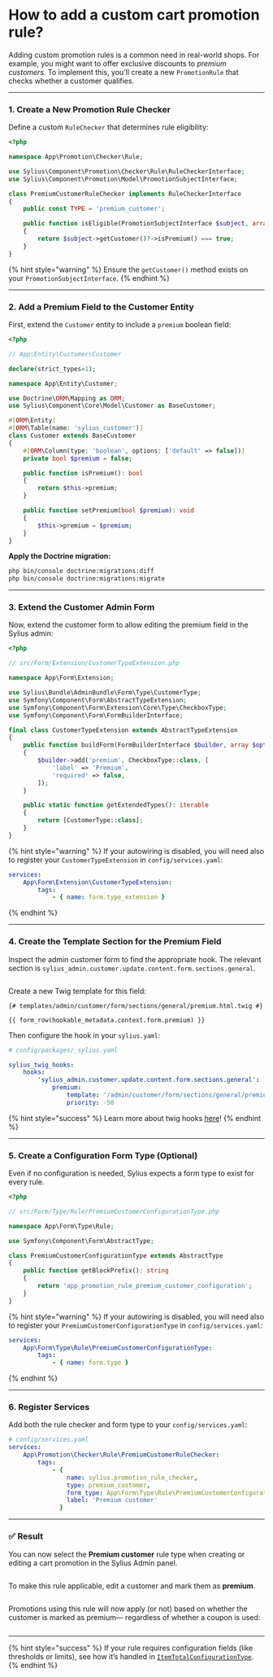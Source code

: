 # How to add a custom cart promotion rule?

Adding custom promotion rules is a common need in real-world shops. For example, you might want to offer exclusive discounts to _premium customers_. To implement this, you'll create a new `PromotionRule` that checks whether a customer qualifies.

***

### 1. Create a New Promotion Rule Checker

Define a custom `RuleChecker` that determines rule eligibility:

```php
<?php

namespace App\Promotion\Checker\Rule;

use Sylius\Component\Promotion\Checker\Rule\RuleCheckerInterface;
use Sylius\Component\Promotion\Model\PromotionSubjectInterface;

class PremiumCustomerRuleChecker implements RuleCheckerInterface
{
    public const TYPE = 'premium_customer';

    public function isEligible(PromotionSubjectInterface $subject, array $configuration): bool
    {
        return $subject->getCustomer()?->isPremium() === true;
    }
}
```

{% hint style="warning" %}
Ensure the `getCustomer()` method exists on your `PromotionSubjectInterface`.
{% endhint %}

***

### 2. Add a Premium Field to the Customer Entity

First, extend the `Customer` entity to include a `premium` boolean field:

```php
<?php

// App\Entity\Customer\Customer

declare(strict_types=1);

namespace App\Entity\Customer;

use Doctrine\ORM\Mapping as ORM;
use Sylius\Component\Core\Model\Customer as BaseCustomer;

#[ORM\Entity]
#[ORM\Table(name: 'sylius_customer')]
class Customer extends BaseCustomer
{
    #[ORM\Column(type: 'boolean', options: ['default' => false])]
    private bool $premium = false;

    public function isPremium(): bool
    {
        return $this->premium;
    }

    public function setPremium(bool $premium): void
    {
        $this->premium = $premium;
    }
}
```

**Apply the Doctrine migration:**

```bash
php bin/console doctrine:migrations:diff
php bin/console doctrine:migrations:migrate
```

***

### 3. Extend the Customer Admin Form

Now, extend the customer form to allow editing the premium field in the Sylius admin:

```php
<?php

// src/Form/Extension/CustomerTypeExtension.php

namespace App\Form\Extension;

use Sylius\Bundle\AdminBundle\Form\Type\CustomerType;
use Symfony\Component\Form\AbstractTypeExtension;
use Symfony\Component\Form\Extension\Core\Type\CheckboxType;
use Symfony\Component\Form\FormBuilderInterface;

final class CustomerTypeExtension extends AbstractTypeExtension
{
    public function buildForm(FormBuilderInterface $builder, array $options): void
    {
        $builder->add('premium', CheckboxType::class, [
            'label' => 'Premium',
            'required' => false,
        ]);
    }

    public static function getExtendedTypes(): iterable
    {
        return [CustomerType::class];
    }
}
```

{% hint style="warning" %}
If your autowiring is disabled, you will need also to register your `CustomerTypeExtension` in `config/services.yaml`:

```yaml
services:    
    App\Form\Extension\CustomerTypeExtension:
        tags:
            - { name: form.type_extension }
```
{% endhint %}

***

### 4. Create the Template Section for the Premium Field

Inspect the admin customer form to find the appropriate hook. The relevant section is `sylius_admin.customer.update.content.form.sections.general`.

<figure><img src="../.gitbook/assets/image (36).png" alt=""><figcaption></figcaption></figure>

Create a new Twig template for this field:

```twig
{# templates/admin/customer/form/sections/general/premium.html.twig #}

{{ form_row(hookable_metadata.context.form.premium) }}
```

Then configure the hook in your `sylius.yaml`:

```yaml
# config/packages/_sylius.yaml

sylius_twig_hooks:
    hooks:
        'sylius_admin.customer.update.content.form.sections.general':
            premium:
                template: '/admin/customer/form/sections/general/premium.html.twig'
                priority: -50
```

{% hint style="success" %}
Learn more about twig hooks [here](https://stack.sylius.com/twig-hooks/getting-started)!
{% endhint %}

***

### 5. Create a Configuration Form Type (Optional)

Even if no configuration is needed, Sylius expects a form type to exist for every rule.

```php
<?php

// src/Form/Type/Rule/PremiumCustomerConfigurationType.php

namespace App\Form\Type\Rule;

use Symfony\Component\Form\AbstractType;

class PremiumCustomerConfigurationType extends AbstractType
{
    public function getBlockPrefix(): string
    {
        return 'app_promotion_rule_premium_customer_configuration';
    }
}
```

{% hint style="warning" %}
If your autowiring is disabled, you will need also to register your `PremiumCustomerConfigurationType` in `config/services.yaml`:

```yaml
services:    
    App\Form\Type\Rule\PremiumCustomerConfigurationType:
        tags:
            - { name: form.type }
```
{% endhint %}

***

### 6. Register Services

Add both the rule checker and form type to your `config/services.yaml`:

```yaml
# config/services.yaml
services:
    App\Promotion\Checker\Rule\PremiumCustomerRuleChecker:
        tags:
            - {
                name: sylius.promotion_rule_checker,
                type: premium_customer,
                form_type: App\Form\Type\Rule\PremiumCustomerConfigurationType,
                label: 'Premium customer'
              }
```

***

### ✅ Result

You can now select the **Premium customer** rule type when creating or editing a cart promotion in the Sylius Admin panel.

<figure><img src="../.gitbook/assets/image (35).png" alt=""><figcaption></figcaption></figure>

To make this rule applicable, edit a customer and mark them as **premium**.

<figure><img src="../.gitbook/assets/image (14) (1).png" alt=""><figcaption></figcaption></figure>

Promotions using this rule will now apply (or not) based on whether the customer is marked as premium— regardless of whether a coupon is used:

<figure><img src="../.gitbook/assets/image (16).png" alt=""><figcaption></figcaption></figure>

***

{% hint style="success" %}
If your rule requires configuration fields (like thresholds or limits), see how it’s handled in [`ItemTotalConfigurationType`](https://github.com/Sylius/Sylius/blob/v2.0.7/src/Sylius/Bundle/PromotionBundle/Form/Type/Rule/ItemTotalConfigurationType.php).
{% endhint %}
